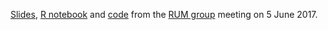 [Slides](https://cdn.rawgit.com/rcatlord/talks/7715ebb1/rumgroup/slides.html), [R notebook](https://cdn.rawgit.com/rcatlord/talks/70080537/rumgroup/notebook.nb.html) and [code](https://github.com/rcatlord/talks/blob/master/rumgroup/script.R) from the [RUM group](http://rumgroup.github.io/Home/) meeting on 5 June 2017.
